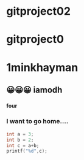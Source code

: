 # gitproject02

# gitproject0

# 1minkhayman

## 😀😀😀 iamodh

#### four

### I want to go home....

```c
int a = 3;
int b = 2;
int c = a+b;
printf("%d",c);
```
